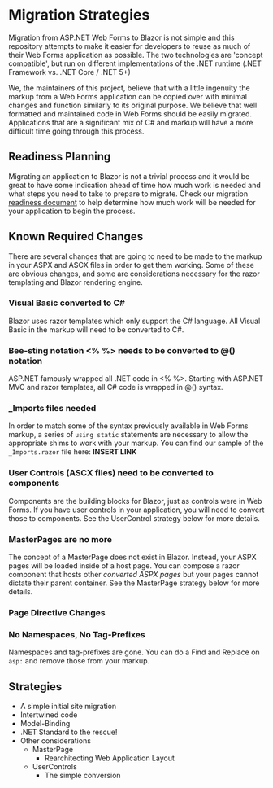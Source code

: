 # Migration Strategies

Migration from ASP<span></span>.NET Web Forms to Blazor is not simple and this repository attempts to make it easier for developers to reuse as much of their Web Forms application as possible.  The two technologies are 'concept compatible', but run on different implementations of the .NET runtime (.NET Framework vs. .NET Core / .NET 5+)

We, the maintainers of this project, believe that with a little ingenuity the markup from a Web Forms application can be copied over with minimal changes and function similarly to its original purpose.  We believe that well formatted and maintained code in Web Forms should be easily migrated.  Applications that are a significant mix of C# and markup will have a more difficult time going through this process.

## Readiness Planning

Migrating an application to Blazor is not a trivial process and it would be great to have some indication ahead of time how much work is needed and what steps you need to take to prepare to migrate.  Check our migration [readiness document](migration_readiness.md) to help determine how much work will be needed for your application to begin the process.

## Known Required Changes

There are several changes that are going to need to be made to the markup in your ASPX and ASCX files in order to get them working.  Some of these are obvious changes, and some are considerations necessary for the razor templating and Blazor rendering engine.

### Visual Basic converted to C#

Blazor uses razor templates which only support the C# language.  All Visual Basic in the markup will need to be converted to C#.

### Bee-sting notation <% %> needs to be converted to @() notation

ASP<span></span>.NET famously wrapped all .NET code in <% %>.  Starting with ASP<span></span>.NET MVC and razor templates, all C# code is wrapped in @() syntax.

### _Imports files needed

In order to match some of the syntax previously available in Web Forms markup, a series of `using static` statements are necessary to allow the appropriate shims to work with your markup.  You can find our sample of the `_Imports.razor` file here:  **INSERT LINK**

### User Controls (ASCX files) need to be converted to components

Components are the building blocks for Blazor, just as controls were in Web Forms.  If you have user controls in your application, you will need to convert those to components.  See the UserControl strategy below for more details.

### MasterPages are no more

The concept of a MasterPage does not exist in Blazor.  Instead, your ASPX pages will be loaded inside of a host page.  You can compose a razor component that hosts other *converted ASPX pages* but your pages cannot dictate their parent container.  See the MasterPage strategy below for more details.

### Page Directive Changes

### No Namespaces, No Tag-Prefixes 

Namespaces and tag-prefixes are gone.  You can do a Find and Replace on `asp:` and remove those from your markup.

## Strategies

- A simple initial site migration
- Intertwined code
- Model-Binding
- .NET Standard to the rescue!
- Other considerations
  - MasterPage
    - Rearchitecting Web Application Layout
  - UserControls
    - The simple conversion

